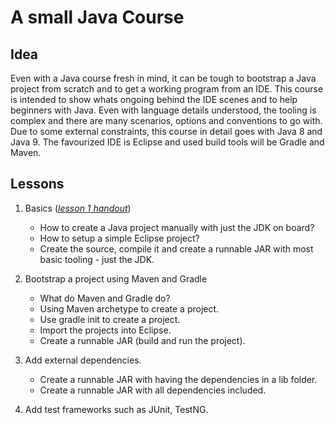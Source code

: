 # A small Java Course

## Idea

Even with a Java course fresh in mind, it can be tough to bootstrap a Java project from scratch and to get a working program from an IDE. This course is intended to show whats ongoing behind the IDE scenes and to help beginners with Java. Even with language details understood, the tooling is complex and there are many scenarios, options and conventions to go with. Due to some external constraints, this course in detail goes with Java 8 and Java 9. The favourized IDE is Eclipse and used build tools will be Gradle and Maven.

## Lessons

 1. Basics (*[lesson 1 handout](lesson-01-basics/doc/handout.pdf)*)
    * How to create a Java project manually with just the JDK on board?
    * How to setup a simple Eclipse project?
    * Create the source, compile it and create a runnable JAR with most basic tooling - just the JDK.
    
 2. Bootstrap a project using Maven and Gradle
    * What do Maven and Gradle do?
    * Using Maven archetype to create a project.
    * Use gradle init to create a project.
    * Import the projects into Eclipse.
    * Create a runnable JAR (build and run the project).
 
 3. Add external dependencies.
    * Create a runnable JAR with having the dependencies in a lib folder.
    * Create a runnable JAR with all dependencies included.

 4. Add test frameworks such as JUnit, TestNG.
